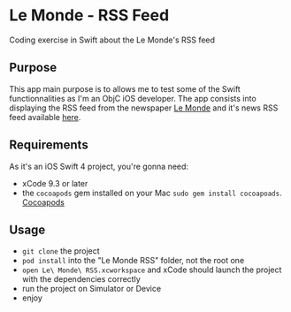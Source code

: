 # Le Monde - RSS Feed
Coding exercise in Swift about the Le Monde's RSS feed

## Purpose
This app main purpose is to allows me to test some of the Swift functionnalities as I'm an ObjC iOS developer. The app consists
into displaying the RSS feed from the newspaper [Le Monde](https://www.lemonde.fr/) and it's news RSS feed available [here](https://www.lemonde.fr/rss/une.xml).

## Requirements
As it's an iOS Swift 4 project, you're gonna need:
- xCode 9.3 or later
- the `cocoapods` gem installed on your Mac `sudo gem install cocoapoads`. [Cocoapods](https://cocoapods.org/)

## Usage
- `git clone` the project
- `pod install` into the "Le Monde RSS" folder, not the root one
- `open Le\ Monde\ RSS.xcworkspace` and xCode should launch the project with the dependencies correctly
- run the project on Simulator or Device
- enjoy